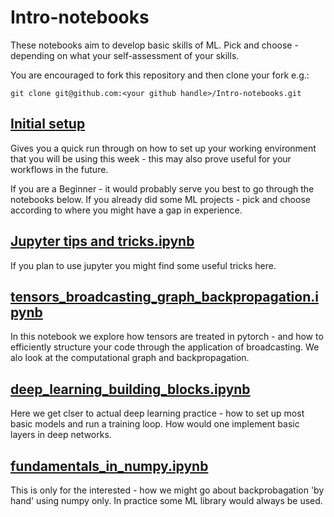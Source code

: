 # Intro-notebooks
These notebooks aim to develop basic skills of ML. Pick and choose - depending on what your self-assessment of your skills.

You are encouraged to fork this repository and then clone your fork e.g.:

```git clone git@github.com:<your github handle>/Intro-notebooks.git```

## [Initial setup](SETTING_UP.md)
Gives you a quick run through on how to set up your working environment that you will be using this week - this may also prove useful for your workflows in the future. 

If you are a Beginner - it would probably serve you best to go through the notebooks below. If you already did some ML projects - pick and choose according to where you might have a gap in experience.

## [Jupyter tips and tricks.ipynb](https://github.com/TRISEP-2025-ML-tutorials/Intro-notebooks/blob/main/Jupyter%20tips%20and%20tricks.ipynb)
If you plan to use jupyter you might find some useful tricks here.

## [tensors_broadcasting_graph_backpropagation.ipynb](https://github.com/TRISEP-2025-ML-tutorials/Intro-notebooks/blob/main/tensors_broadcasting_graph_backpropagation.ipynb)
In this notebook we explore how tensors are treated in pytorch - and how to efficiently structure your code through the application of broadcasting. We alo look at the computational graph and backpropagation.

## [deep_learning_building_blocks.ipynb](https://github.com/TRISEP-2025-ML-tutorials/Intro-notebooks/blob/main/deep_learning_building_blocks.ipynb)
Here we get clser to actual deep learning practice - how to set up most basic models and run a training loop. How would one implement basic layers in deep networks.

## [fundamentals_in_numpy.ipynb](https://github.com/TRISEP-2025-ML-tutorials/Intro-notebooks/blob/main/fundamentals_in_numpy.ipynb)
This is only for the interested - how we might go about backprobagation 'by hand' using numpy only. In practice some ML library would always be used. 












